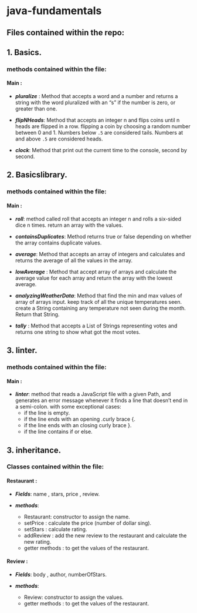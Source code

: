# **java-fundamentals**

## **Files contained within the repo:**

## 1. Basics.

### methods contained within the file:

#### **Main :**

- **_pluralize_** : Method that accepts a word and a number and returns a string with the word pluralized with an “s” if the number is zero, or greater than one.

- **_flipNHeads_**: Method that accepts an integer n and flips coins until n heads are flipped in a row. flipping a coin by choosing a random number between 0 and 1. Numbers below `.5` are considered tails. Numbers at and above `.5` are considered heads.

- **_clock_**: Method that print out the current time to the console, second by second.

## 2. Basicslibrary.

### methods contained within the file:

#### **Main :**

- **_roll_**: method called roll that accepts an integer n and rolls a six-sided dice n times. return an array with the values.

- **_containsDuplicates_**: Method returns true or false depending on whether the array contains duplicate values.

- **_average_**: Method that accepts an array of integers and calculates and returns the average of all the values in the array.

- **_lowAverage_** : Method that accept array of arrays and calculate the average value for each array and return the array with the lowest average.

- **_analyzingWeatherData_**: Method that find the min and max values of array of arrays input. keep track of all the unique temperatures seen. create a String containing any temperature not seen during the month. Return that String.

- **_tally_** : Method that accepts a List of Strings representing votes and returns one string to show what got the most votes.

## 3. linter.

### methods contained within the file:

#### **Main :**

- **_linter_**: method that reads a JavaScript file with a given Path, and generates an error message whenever it finds a line that doesn’t end in a semi-colon. with some exceptional cases:
  - if the line is empty.
  - if the line ends with an opening .curly brace {.
  - if the line ends with an closing curly brace }.
  - if the line contains if or else.

## 3. inheritance.

### Classes contained within the file:

#### **Restaurant :**

- **_Fields_**: name , stars, price , review.

- **_methods_**:
  - Restaurant: constructor to assign the name.
  - setPrice : calculate the price (number of dollar sing).
  - setStars : calculate rating.
  - addReview : add the new review to the restaurant and calculate the new rating.
  - getter methods : to get the values of the restaurant.

#### **Review :**

- **_Fields_**: body , author, numberOfStars.

- **_methods_**:
  - Review: constructor to assign the values.
  - getter methods : to get the values of the restaurant.
